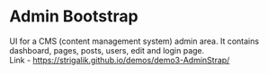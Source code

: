 # Admin Bootstrap
UI for a CMS (content management system) admin area. It contains dashboard, pages, posts, users, edit and login page.<br>
Link - https://strigalik.github.io/demos/demo3-AdminStrap/